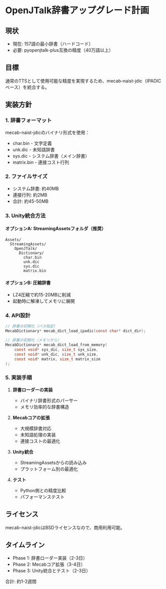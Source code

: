 # OpenJTalk辞書アップグレード計画

## 現状
- 現在: 157語の最小辞書（ハードコード）
- 必要: pyopenjtalk-plus互換の精度（40万語以上）

## 目標
通常のTTSとして使用可能な精度を実現するため、mecab-naist-jdic（IPADICベース）を統合する。

## 実装方針

### 1. 辞書フォーマット
mecab-naist-jdicのバイナリ形式を使用：
- char.bin - 文字定義
- unk.dic - 未知語辞書
- sys.dic - システム辞書（メイン辞書）
- matrix.bin - 連接コスト行列

### 2. ファイルサイズ
- システム辞書: 約40MB
- 連接行列: 約2MB
- 合計: 約45-50MB

### 3. Unity統合方法

#### オプションA: StreamingAssetsフォルダ（推奨）
```
Assets/
  StreamingAssets/
    OpenJTalk/
      Dictionary/
        char.bin
        unk.dic
        sys.dic
        matrix.bin
```

#### オプションB: 圧縮辞書
- LZ4圧縮で約15-20MBに削減
- 起動時に解凍してメモリに展開

### 4. API設計

```c
// 辞書の初期化（パス指定）
MecabDictionary* mecab_dict_load_ipadic(const char* dict_dir);

// 辞書の初期化（メモリから）
MecabDictionary* mecab_dict_load_from_memory(
    const void* sys_dic, size_t sys_size,
    const void* unk_dic, size_t unk_size,
    const void* matrix, size_t matrix_size
);
```

### 5. 実装手順

1. **辞書ローダーの実装**
   - バイナリ辞書形式のパーサー
   - メモリ効率的な辞書構造

2. **Mecabコアの拡張**
   - 大規模辞書対応
   - 未知語処理の実装
   - 連接コストの最適化

3. **Unity統合**
   - StreamingAssetsからの読み込み
   - プラットフォーム別の最適化

4. **テスト**
   - Python側との精度比較
   - パフォーマンステスト

## ライセンス
mecab-naist-jdicはBSDライセンスなので、商用利用可能。

## タイムライン
- Phase 1: 辞書ローダー実装（2-3日）
- Phase 2: Mecabコア拡張（3-4日）
- Phase 3: Unity統合とテスト（2-3日）

合計: 約1-2週間